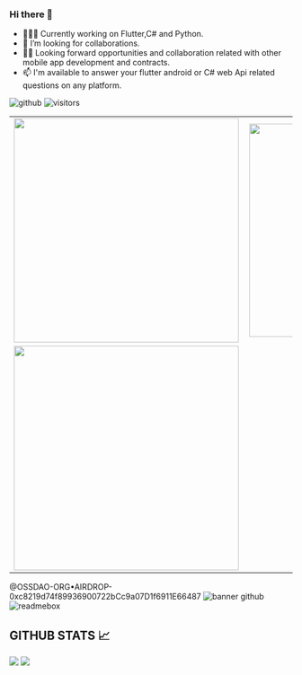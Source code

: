 ### Hi there 👋

- 👨🏾‍💻 Currently working on  Flutter,C# and Python.
- 🤔 I’m looking for collaborations.
- ✌🏾 Looking forward opportunities and collaboration related with other mobile app development and contracts.
- 📫 I'm available to answer your flutter android or C# web Api related questions on any platform.

![github](https://img.shields.io/github/followers/DavidMtundi?style=plastic)
![visitors](https://visitor-badge.glitch.me/badge?page_id=page.id)

<center>
  <table>
  <tr>
      <td><img width="400px" align="left" src="https://github-readme-stats.vercel.app/api?username=DavidMtundi&count_private=true&show_icons=true&theme=dark&layout=compact" /></td>
      <td><img width="380px" align="left" src="https://github-readme-stats.vercel.app/api/top-langs/?username=davidmtundi&hide=html&layout=compact&theme=dark" /></td>
  </tr>   
  <tr>
    <td>
       <img width="400px" align="left" src="https://github-readme-streak-stats.herokuapp.com/?user=DavidMtundi&theme=vision-friendly-dark"  />
     </td>  
   </tr>
    </tr>
</table>
</center>

@OSSDAO-ORG•AIRDROP-0xc8219d74f89936900722bCc9a07D1f6911E66487
![banner github](https://user-images.githubusercontent.com/61135648/94995688-89512680-05d2-11eb-8576-f0bf95fca33d.png)
![readmebox](https://github.com/davidmtundi/davidmtundi/assets/61135648/c43d2d60-7e75-4dd6-a918-9ad0b9c710cc)

## GITHUB STATS 📈
<p>
<img src="https://github-readme-stats.vercel.app/api?username=davidmtundi&show_icons=true&hide_border=true&theme=radical" />
  <img src="https://github-readme-stats.vercel.app/api/top-langs/?username=davidmtundi&&layout=compact&langs_count=6&theme=highcontrast&hide_border=true" />
</p>

